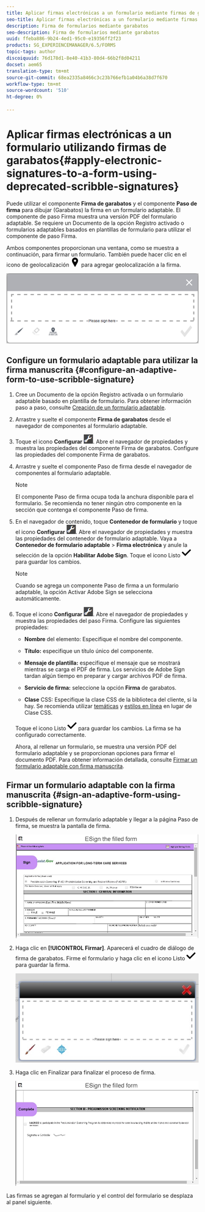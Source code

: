 ```yaml
---
title: Aplicar firmas electrónicas a un formulario mediante firmas de garabatos
seo-title: Aplicar firmas electrónicas a un formulario mediante firmas de garabatos
description: Firma de formularios mediante garabatos
seo-description: Firma de formularios mediante garabatos
uuid: ffeba886-9b24-4ed1-95c0-e19356ff2f23
products: SG_EXPERIENCEMANAGER/6.5/FORMS
topic-tags: author
discoiquuid: 76d178d1-8e40-41b3-80d4-66b2f8d04211
docset: aem65
translation-type: tm+mt
source-git-commit: 68ea2335a8466c3c23b766efb1a04b6a38d7f670
workflow-type: tm+mt
source-wordcount: '510'
ht-degree: 0%

---
```



# Aplicar firmas electrónicas a un formulario utilizando firmas de garabatos{#apply-electronic-signatures-to-a-form-using-deprecated-scribble-signatures}

Puede utilizar el componente **Firma de garabatos** y el componente **Paso de firma** para dibujar (Garabatos) la firma en un formulario adaptable. El componente de paso Firma muestra una versión PDF del formulario adaptable. Se requiere un Documento de la opción Registro activado o formularios adaptables basados en plantillas de formulario para utilizar el componente de paso Firma.

Ambos componentes proporcionan una ventana, como se muestra a continuación, para firmar un formulario. También puede hacer clic en el icono de geolocalización ![aem_6_3_geolocation](assets/aem_6_3_geolocation.png) para agregar geolocalización a la firma.

![Cuadro de diálogo de firma manuscrita](assets/scribble-signature.png)

## Configure un formulario adaptable para utilizar la firma manuscrita {#configure-an-adaptive-form-to-use-scribble-signature}

1. Cree un Documento de la opción Registro activada o un formulario adaptable basado en plantilla de formulario. Para obtener información paso a paso, consulte [Creación de un formulario adaptable](../../forms/using/creating-adaptive-form.md).
1. Arrastre y suelte el componente **Firma de garabatos** desde el navegador de componentes al formulario adaptable.
1. Toque el icono **Configurar** ![configurar](assets/configure.png). Abre el navegador de propiedades y muestra las propiedades del componente Firma de garabatos. Configure las propiedades del componente Firma de garabatos.
1. Arrastre y suelte el componente Paso de firma desde el navegador de componentes al formulario adaptable.

   >[!NOTE]
   >
   >El componente Paso de firma ocupa toda la anchura disponible para el formulario. Se recomienda no tener ningún otro componente en la sección que contenga el componente Paso de firma.

1. En el navegador de contenido, toque **Contenedor de formulario** y toque el icono **Configurar** ![](/help/forms/using/assets/configure.png). Abre el navegador de propiedades y muestra las propiedades del contenedor de formulario adaptable. Vaya a **Contenedor de formulario adaptable** > **Firma electrónica** y anule la selección de la opción **Habilitar Adobe Sign**. Toque el icono Listo ![aem_6_3_forms_save](assets/aem_6_3_forms_save.png) para guardar los cambios.

   >[!NOTE]
   >
   >Cuando se agrega un componente Paso de firma a un formulario adaptable, la opción Activar Adobe Sign se selecciona automáticamente.

1. Toque el icono **Configurar** ![configurar](assets/configure.png). Abre el navegador de propiedades y muestra las propiedades del paso Firma. Configure las siguientes propiedades:

   * **Nombre** del elemento: Especifique el nombre del componente.

   * **Título:** especifique un título único del componente.
   * **Mensaje de plantilla:** especifique el mensaje que se mostrará mientras se carga el PDF de firma. Los servicios de Adobe Sign tardan algún tiempo en preparar y cargar archivos PDF de firma.
   * **Servicio de firma:** seleccione la opción  **Firma** de garabatos.

   * **Clase** CSS: Especifique la clase CSS de la biblioteca del cliente, si la hay. Se recomienda utilizar [temáticas](../../forms/using/themes.md) y [estilos en línea](../../forms/using/inline-style-adaptive-forms.md) en lugar de Clase CSS.

   Toque el icono Listo ![aem_6_3_forms_save](assets/aem_6_3_forms_save.png) para guardar los cambios. La firma se ha configurado correctamente.

   Ahora, al rellenar un formulario, se muestra una versión PDF del formulario adaptable y se proporcionan opciones para firmar el documento PDF. Para obtener información detallada, consulte [Firmar un formulario adaptable con firma manuscrita](../../forms/using/signing-forms-using-scribble.md#sign-an-adaptive-form-using-scribble-signature).

## Firmar un formulario adaptable con la firma manuscrita {#sign-an-adaptive-form-using-scribble-signature}

1. Después de rellenar un formulario adaptable y llegar a la página Paso de firma, se muestra la pantalla de firma.

   ![Pantalla de firma para la página EchoSign](assets/esignscribblesign.jpg)

1. Haga clic en **[!UICONTROL Firmar]**. Aparecerá el cuadro de diálogo de firma de garabatos. Firme el formulario y haga clic en el icono Listo ![aem_6_3_forms_save](assets/aem_6_3_forms_save.png) para guardar la firma.

   ![Cuadro de diálogo de firma manuscrita](assets/scribblewidget.jpg)

1. Haga clic en Finalizar para finalizar el proceso de firma.

   ![Completar el proceso de firma](assets/scribblecomplete.jpg)

Las firmas se agregan al formulario y el control del formulario se desplaza al panel siguiente.

